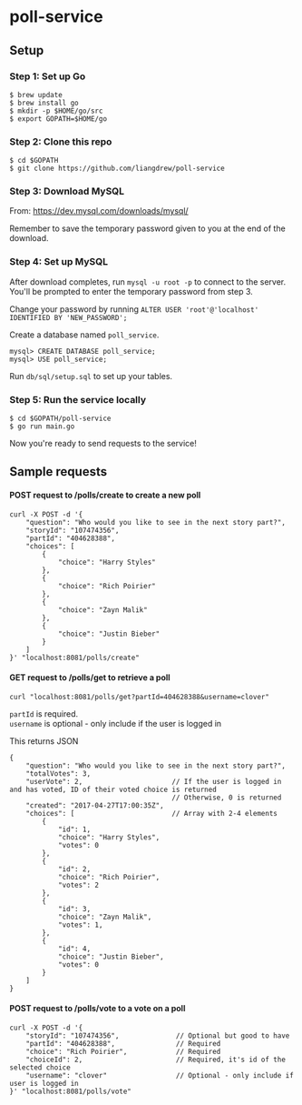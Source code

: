# poll-service

## Setup

### Step 1: Set up Go

```
$ brew update
$ brew install go
$ mkdir -p $HOME/go/src
$ export GOPATH=$HOME/go
```

### Step 2: Clone this repo
```
$ cd $GOPATH
$ git clone https://github.com/liangdrew/poll-service
```

### Step 3: Download MySQL

From: https://dev.mysql.com/downloads/mysql/

Remember to save the temporary password given to you at the end of the download.

### Step 4: Set up MySQL

After download completes, run `mysql -u root -p` to connect to the server.\
You'll be prompted to enter the temporary password from step 3.

Change your password by running `ALTER USER 'root'@'localhost' IDENTIFIED BY 'NEW_PASSWORD';`

Create a database named `poll_service`.

```
mysql> CREATE DATABASE poll_service;
mysql> USE poll_service;
```

Run `db/sql/setup.sql` to set up your tables.

### Step 5: Run the service locally

```
$ cd $GOPATH/poll-service
$ go run main.go
```

Now you're ready to send requests to the service!

## Sample requests

#### POST request to /polls/create to create a new poll

```
curl -X POST -d '{
    "question": "Who would you like to see in the next story part?",
    "storyId": "107474356",
    "partId": "404628388",
    "choices": [
        {
            "choice": "Harry Styles"
        },
        {
            "choice": "Rich Poirier"
        },
        {
            "choice": "Zayn Malik"
        },
        {
            "choice": "Justin Bieber"
        }
    ]
}' "localhost:8081/polls/create"
```

#### GET request to /polls/get to retrieve a poll

`curl "localhost:8081/polls/get?partId=404628388&username=clover"`

`partId` is required.\
`username` is optional - only include if the user is logged in

This returns JSON

```
{ 
    "question": "Who would you like to see in the next story part?",      
    "totalVotes": 3,
    "userVote": 2,                      // If the user is logged in and has voted, ID of their voted choice is returned
                                        // Otherwise, 0 is returned
    "created": "2017-04-27T17:00:35Z",
    "choices": [                        // Array with 2-4 elements
        {
            "id": 1,
            "choice": "Harry Styles",
            "votes": 0
        },
        {
            "id": 2,
            "choice": "Rich Poirier",
            "votes": 2
        },
        {
            "id": 3,
            "choice": "Zayn Malik",
            "votes": 1,
        },
        {
            "id": 4,
            "choice": "Justin Bieber",
            "votes": 0
        }
    ]
}

```

#### POST request to /polls/vote to a vote on a poll

```
curl -X POST -d '{
    "storyId": "107474356",              // Optional but good to have
    "partId": "404628388",               // Required
    "choice": "Rich Poirier",            // Required
    "choiceId": 2,                       // Required, it's id of the selected choice
    "username": "clover"                 // Optional - only include if user is logged in
}' "localhost:8081/polls/vote"
```
